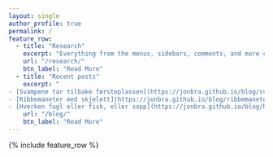 ```yaml
---
layout: single
author_profile: true
permalink: /
feature_row:
  - title: "Research"
    excerpt: "Everything from the menus, sidebars, comments, and more can be configured or set with YAML Front Matter. Everything from the menus, sidebars, comments, and more can be configured or set with YAML Front Matter."
    url: "/research/"
    btn_label: "Read More"
  - title: "Recent posts"
    excerpt: "
- [Svampene tar tilbake førsteplassen](https://jonbra.github.io/blog/svampene-tar-tilbake-f%C3%B8rsteplassen/)  
- [Ribbemaneter med skjelett](https://jonbra.github.io/blog/ribbemaneter-med-skjelett/)  
- [Hverken fugl eller fisk, eller sopp](https://jonbra.github.io/blog/hverken-fugl-eller-fisk/)"
    url: "/blog/"
    btn_label: "Read More"
---
```


{% include feature_row %}


